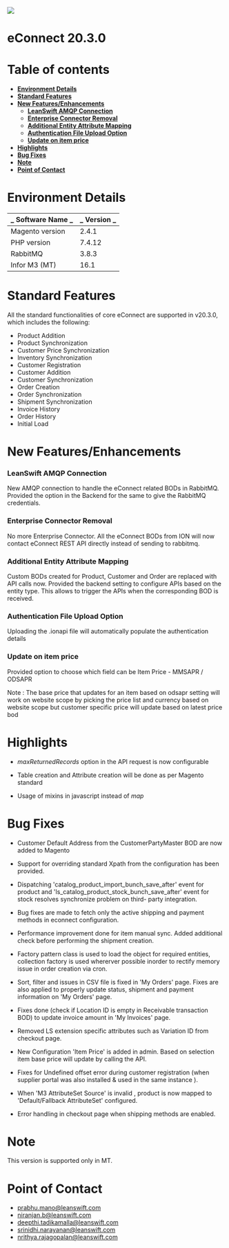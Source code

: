 ![](RackMultipart20201224-4-dzt8sl_html_390ba5139005650c.png)

# **eConnect 20.3.0**

# Table of contents

- [**Environment Details**](#environment-details)
- [**Standard Features**](#standard-features)
- [**New Features/Enhancements**](#new-featuresenhancements)
    - [**LeanSwift AMQP Connection**](#leanswift-amqp-connection)
    - [**Enterprise Connector Removal**](#enterprise-connector-removal)
    - [**Additional Entity Attribute Mapping**](#additional-entity-attribute-mapping)
    - [**Authentication File Upload Option**](#authentication-file-upload-option)
    - [**Update on item price**](#update-on-item-price)
- [**Highlights**](#highlights)
- [**Bug Fixes**](#bug-fixes)
- [**Note**](#note)
- [**Point of Contact**](#point-of-contact)


# **Environment Details**

| _ **Software Name** _ | _ **Version** _ |
| --- | --- |
| Magento version | 2.4.1 |
| PHP version | 7.4.12 |
| RabbitMQ | 3.8.3 |
| Infor M3 (MT) | 16.1 |

# **Standard Features**

All the standard functionalities of core eConnect are supported in v20.3.0, which includes the following:

- Product Addition
- Product Synchronization
- Customer Price Synchronization
- Inventory Synchronization
- Customer Registration
- Customer Addition
- Customer Synchronization
- Order Creation
- Order Synchronization
- Shipment Synchronization
- Invoice History
- Order History
- Initial Load

# **New Features/Enhancements**

### **LeanSwift AMQP Connection**

New AMQP connection to handle the eConnect related BODs in RabbitMQ.
 Provided the option in the Backend for the same to give the RabbitMQ credentials.

### **Enterprise Connector Removal**

No more Enterprise Connector. All the eConnect BODs from ION will now contact eConnect REST API directly instead of sending to rabbitmq.

### **Additional Entity Attribute Mapping**

Custom BODs created for Product, Customer and Order are replaced with API calls now. Provided the backend setting to configure APIs based on the entity type. This allows to trigger the APIs when the corresponding BOD is received.

### **Authentication File Upload Option**

Uploading the .ionapi file will automatically populate the authentication details

### **Update on item price**

Provided option to choose which field can be Item Price - MMSAPR / ODSAPR

Note : The base price that updates for an item based on odsapr setting will work on website scope by picking the price list and currency based on website scope but customer specific price will update based on latest price bod 

# **Highlights**

- _maxReturnedRecords_ option in the API request is now configurable

- Table creation and Attribute creation will be done as per Magento standard

- Usage of mixins in javascript instead of _map_

# **Bug Fixes**

- Customer Default Address from the CustomerPartyMaster BOD are now added to Magento

- Support for overriding standard Xpath from the configuration has been provided.

- Dispatching 'catalog_product_import_bunch_save_after' event for product and 'ls_catalog_product_stock_bunch_save_after' event for stock resolves synchronize problem on third-    party integration.

- Bug fixes are made to fetch only the active shipping and payment methods in econnect configuration.

- Performance improvement done for item manual sync. Added additional check before performing the shipment creation.

- Factory pattern class is used to load the object for required entities, collection factory is used whererver possible inorder to rectify memory issue in order creation via  cron.

- Sort, filter and issues in CSV file is fixed in 'My Orders' page. Fixes are also applied to properly update status, shipment and payment information on 'My Orders' page.

- Fixes done (check if Location ID is empty in Receivable transaction BOD) to update invoice amount in 'My Invoices' page.

- Removed LS extension specific attributes such as Variation ID from checkout page.

- New Configuration 'Item Price' is added in admin. Based on selection item base price will update by calling the API.

- Fixes for Undefined offset error during customer registration (when supplier portal was also installed & used in the same instance ).

- When 'M3 AttributeSet Source' is invalid , product is now mapped to 'Default/Fallback AttributeSet' configured.

- Error handling in checkout page when shipping methods are enabled.

# **Note** 

 This version is supported only in MT.

# **Point of Contact**

- [prabhu.mano@leanswift.com](mailto:prabhu.mano@leanswift.com)
- [niranjan.b@leanswift.com](mailto:prabhu.mano@leanswift.com)
- [deepthi.tadikamalla@leanswift.com](mailto:prabhu.mano@leanswift.com)
- [srinidhi.narayanan@leanswift.com](mailto:prabhu.mano@leanswift.com)
- [nrithya.rajagopalan@leanswift.com](mailto:prabhu.mano@leanswift.com)


